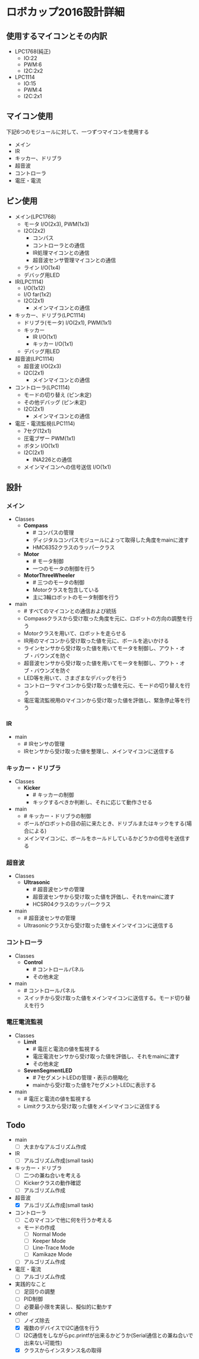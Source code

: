 # ロボカップ2016設計詳細

## 使用するマイコンとその内訳
- LPC1768(純正)
	- IO:22
	- PWM:6
	- I2C:2x2
- LPC1114
	- IO:15
	- PWM:4
	- I2C:2x1

## マイコン使用
下記6つのモジュールに対して、一つずつマイコンを使用する
- メイン
- IR
- キッカー、ドリブラ
- 超音波
- コントローラ
- 電圧・電流

## ピン使用
- メイン(LPC1768)
	- モータ I/O(2x3), PWM(1x3)
	- I2C(2x2)
		- コンパス
		- コントローラとの通信
		- IR処理マイコンとの通信
		- 超音波センサ管理マイコンとの通信
	- ライン I/O(1x4)
	- デバッグ用LED
- IR(LPC1114)
	- I/O(1x12)
	- I/O far(1x2)
	- I2C(2x1)
		- メインマイコンとの通信
- キッカー、ドリブラ(LPC1114)
	- ドリブラ(モータ) I/O(2x1), PWM(1x1)
	- キッカー
		- IR I/O(1x1)
		- キッカー I/O(1x1)
	- デバッグ用LED
- 超音波(LPC1114)
	- 超音波 I/O(2x3)
	- I2C(2x1)
		- メインマイコンとの通信
- コントローラ(LPC1114)
	- モードの切り替え (ピン未定)
	- その他デバッグ (ピン未定)
	- I2C(2x1)
		- メインマイコンとの通信
- 電圧・電流監視(LPC1114)
	- 7セグ(12x1)
	- 圧電ブザー PWM(1x1)
	- ボタン I/O(1x1)
	- I2C(2x1)
		- INA226との通信
	- メインマイコンへの信号送信 I/O(1x1)

## 設計
### メイン
- Classes
	- __Compass__
		- \# コンパスの管理
		- ディジタルコンパスモジュールによって取得した角度をmainに渡す
		- HMC6352クラスのラッパークラス
	- __Motor__
		- \# モータ制御
		- 一つのモータの制御を行う
	- __MotorThreeWheeler__
		- \# 三つのモータの制御
		- Motorクラスを包含している
		- 主に3輪ロボットのモータ制御を行う
- main
	- \# すべてのマイコンとの通信および統括
	- Compassクラスから受け取った角度を元に、ロボットの方向の調整を行う
	- Motorクラスを用いて、ロボットを走らせる
	- IR用のマイコンから受け取った値を元に、ボールを追いかける
	- ラインセンサから受け取った値を用いてモータを制御し、アウト・オブ・バウンズを防ぐ
	- 超音波センサから受け取った値を用いてモータを制御し、アウト・オブ・バウンズを防ぐ
	- LED等を用いて、さまざまなデバッグを行う
	- コントローラマイコンから受け取った値を元に、モードの切り替えを行う
	- 電圧電流監視用のマイコンから受け取った値を評価し、緊急停止等を行う

### IR
- main
	- \# IRセンサの管理
	- IRセンサから受け取った値を整理し、メインマイコンに送信する

### キッカー・ドリブラ
- Classes
	- __Kicker__
		- \# キッカーの制御
		- キックするべきか判断し、それに応じて動作させる
- main
	- \# キッカー・ドリブラの制御
	- ボールがロボットの目の前に来たとき、ドリブルまたはキックをする(場合による)
	- メインマイコンに、ボールをホールドしているかどうかの信号を送信する

### 超音波
- Classes
	- __Ultrasonic__
		- \# 超音波センサの管理
		- 超音波センサから受け取った値を評価し、それをmainに渡す
		- HCSR04クラスのラッパークラス
- main
	- \# 超音波センサの管理
	- Ultrasonicクラスから受け取った値をメインマイコンに送信する

### コントローラ
- Classes
	- __Control__
		- \# コントロールパネル
		- その他未定
- main
	- \# コントロールパネル
	- スイッチから受け取った値をメインマイコンに送信する。モード切り替えを行う

### 電圧電流監視
- Classes
	- __Limit__
		- \# 電圧と電流の値を監視する
		- 電圧電流センサから受け取った値を評価し、それをmainに渡す
		- その他未定
	- __SevenSegmentLED__
		- \# 7セグメントLEDの管理・表示の簡略化
		- mainから受け取った値を7セグメントLEDに表示する
- main
	- \# 電圧と電流の値を監視する
	- Limitクラスから受け取った値をメインマイコンに送信する

## Todo
- main
	- [ ] 大まかなアルゴリズム作成
- IR
	- [ ] アルゴリズム作成(small task)
- キッカー・ドリブラ
	- [ ] 二つの兼ね合いを考える
	- [ ] Kickerクラスの動作確認
	- [ ] アルゴリズム作成
- 超音波
	- [x] アルゴリズム作成(small task)
- コントローラ
	- [ ] このマイコンで他に何を行うか考える
	- モードの作成
		- [ ] Normal Mode
		- [ ] Keeper Mode
		- [ ] Line-Trace Mode
		- [ ] Kamikaze Mode
	- [ ] アルゴリズム作成
- 電圧・電流
	- [ ] アルゴリズム作成
- 実践的なこと
	- [ ] 足回りの調整
	- [ ] PID制御
	- [ ] 必要最小限を実装し、擬似的に動かす
- other
	- [ ] ノイズ除去
	- [x] 複数のデバイスでI2C通信を行う
	- [ ] I2C通信をしながらpc.printfが出来るかどうか(Serial通信との兼ね合いで出来ない可能性)
	- [x] クラスからインスタンス名の取得
